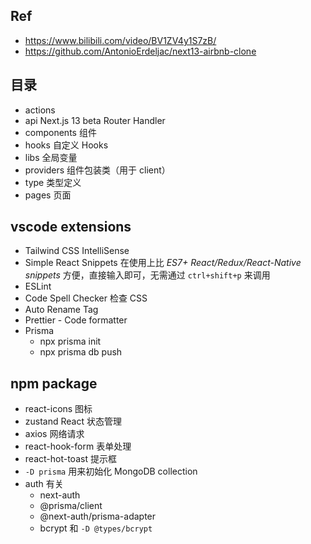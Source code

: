 ## Ref
- https://www.bilibili.com/video/BV1ZV4y1S7zB/
- https://github.com/AntonioErdeljac/next13-airbnb-clone

## 目录
- actions
- api Next.js 13 beta Router Handler
- components 组件
- hooks 自定义 Hooks
- libs 全局变量
- providers 组件包装类（用于 client）
- type 类型定义
- pages 页面

## vscode extensions
- Tailwind CSS IntelliSense
- Simple React Snippets
  在使用上比 *ES7+ React/Redux/React-Native snippets* 方便，直接输入即可，无需通过 `ctrl+shift+p` 来调用
- ESLint
- Code Spell Checker 检查 CSS
- Auto Rename Tag
- Prettier - Code formatter
- Prisma 
  - npx prisma init
  - npx prisma db push

## npm package
- react-icons 图标
- zustand React 状态管理
- axios 网络请求
- react-hook-form 表单处理
- react-hot-toast 提示框
- `-D prisma` 用来初始化 MongoDB collection
- auth 有关
  - next-auth
  - @prisma/client
  - @next-auth/prisma-adapter
  - bcrypt 和 `-D @types/bcrypt`